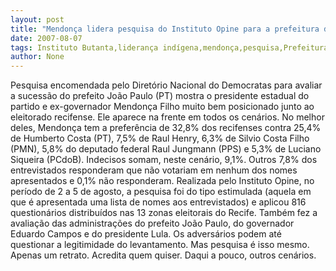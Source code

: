 ```yaml
---
layout: post
title: "Mendonça lidera pesquisa do Instituto Opine para a prefeitura do Recife "
date: 2007-08-07
tags: Instituto Butanta,liderança indígena,mendonça,pesquisa,Prefeitura,Recife
author: None
---
```

Pesquisa encomendada pelo Diret&oacute;rio Nacional do Democratas para avaliar a sucess&atilde;o do prefeito Jo&atilde;o Paulo (PT) mostra o presidente estadual do partido e ex-governador Mendon&ccedil;a Filho muito bem posicionado junto ao eleitorado recifense.
Ele aparece na&nbsp;frente em todos os cen&aacute;rios.&nbsp;No melhor deles, Mendon&ccedil;a tem a prefer&ecirc;ncia de 32,8% dos recifenses contra 25,4% de Humberto Costa (PT), 7,5%&nbsp;de Raul Henry, 6,3% de Silvio Costa Filho (PMN), 5,8% do deputado federal Raul&nbsp;Jungmann (PPS) e 5,3% de Luciano Siqueira (PCdoB). Indecisos somam, neste cen&aacute;rio, 9,1%. Outros 7,8% dos entrevistados responderam que n&atilde;o votariam em nenhum dos nomes apresentados e 0,1% n&atilde;o responderam.
Realizada pelo Instituto Opine, no per&iacute;odo de 2 a 5 de agosto, a pesquisa foi do tipo estimulada (aquela em que &eacute; apresentada uma lista de nomes aos entrevistados) e aplicou 816 question&aacute;rios&nbsp;distribu&iacute;dos nas 13 zonas eleitorais do Recife. Tamb&eacute;m fez a avalia&ccedil;&atilde;o das administra&ccedil;&otilde;es do prefeito Jo&atilde;o Paulo, do governador Eduardo Campos e do presidente Lula.
Os advers&aacute;rios podem at&eacute; questionar a legitimidade do levantamento. Mas pesquisa &eacute; isso mesmo. Apenas um retrato. Acredita quem quiser.
Daqui a pouco, outros cen&aacute;rios. 